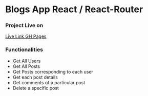 # Blogs App React / React-Router


### Project Live on
<a href="https://rohit7498.github.io/Blogs--app-react-router/">Live Link GH Pages</a>

### Functionalities
<ul>
    <li>Get All Users</li>
    <li>Get All Posts</li>
    <li>Get Posts corresponding to each user</li>
    <li>Get each post details</li>
    <li>Get comments of a particular post</li>
    <li>Delete a specific post</li>
</ul>
